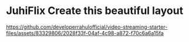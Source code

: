 # JuhiFlix Create this beautiful layout




https://github.com/developerrahulofficial/video-streaming-starter-files/assets/83329806/2028f33f-04af-4c98-a872-f70c6a6a15fa

